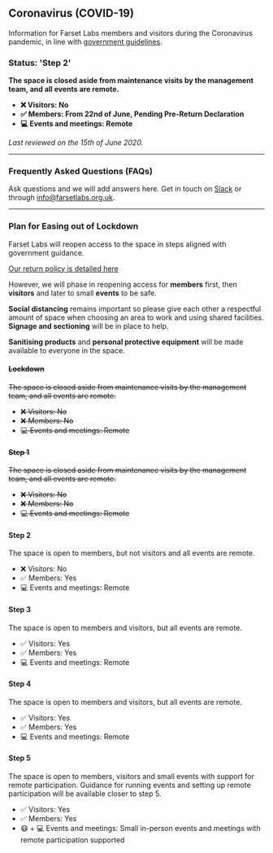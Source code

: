 ## Coronavirus (COVID-19)

Information for Farset Labs members and visitors during the Coronavirus pandemic, in line with [government guidelines](https://www.executiveoffice-ni.gov.uk/sites/default/files/publications/execoffice/our-approach-to-decision-making-summary-120520.pdf).

### Status: 'Step 2'

**The space is closed aside from maintenance visits by the management team, and all events are remote.**

* **❌ Visitors: No**
* **✅ Members: From 22nd of June, Pending Pre-Return Declaration**
* **💻 Events and meetings: Remote**

_Last reviewed on the 15th of June 2020._

---

### Frequently Asked Questions (FAQs)

Ask questions and we will add answers here. Get in touch on [Slack] or through [info@farsetlabs.org.uk].

[Slack]:{{site.social.slack}}
[info@farsetlabs.org.uk]:mailto:info@farsetlabs.org.uk

---

### Plan for Easing out of Lockdown

Farset Labs will reopen access to the space in steps aligned with government guidance.

[Our return policy is detailed here](/about/coronavirus_return_policy)

However, we will phase in reopening access for **members** first, then **visitors** and later to small **events** to be safe.

**Social distancing** remains important so please give each other a respectful amount of space when choosing an area
to work and using shared facilities. **Signage and sectioning** will be in place to help.

**Sanitising products** and **personal protective equipment** will be made available to everyone in the space.

#### ~~Lockdown~~

~~The space is closed aside from maintenance visits by the management team, and all events are remote.~~

* ~~❌ Visitors:               No~~
* ~~❌ Members:                No~~
* ~~💻 Events and meetings:    Remote~~

#### ~~Step 1~~

~~The space is closed aside from maintenance visits by the management team, and all events are remote.~~

* ~~❌ Visitors:               No~~
* ~~❌ Members:                No~~
* ~~💻 Events and meetings:    Remote~~

#### Step 2

The space is open to members, but not visitors and all events are remote.

* ❌ Visitors:               No
* ✅ Members:                Yes
* 💻 Events and meetings:    Remote

#### Step 3

The space is open to members and visitors, but all events are remote.

* ✅ Visitors:               Yes
* ✅ Members:                Yes
* 💻 Events and meetings:    Remote

#### Step 4

The space is open to members and visitors, but all events are remote.

* ✅ Visitors:               Yes
* ✅ Members:                Yes
* 💻 Events and meetings:    Remote

#### Step 5

The space is open to members, visitors and small events with support for remote participation.
Guidance for running events and setting up remote participation will be available closer to step 5.

* ✅ Visitors:                    Yes
* ✅ Members:                     Yes
* 😷 + 💻 Events and meetings:    Small in-person events and meetings with remote participation supported
